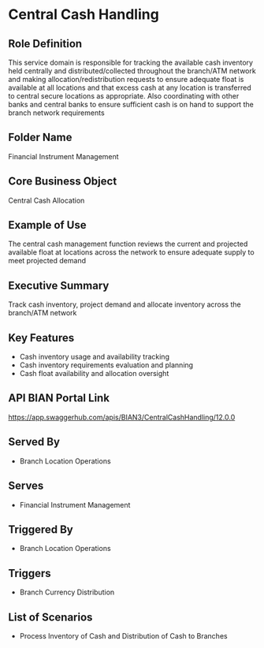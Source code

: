 # Central Cash Handling

## Role Definition
This service domain is responsible for tracking the available cash inventory held centrally and distributed/collected throughout the branch/ATM network and making allocation/redistribution requests to ensure adequate float is available at all locations and that excess cash at any location is transferred to central secure locations as appropriate. Also coordinating with other banks and central banks to ensure sufficient cash is on hand to support the branch network requirements

## Folder Name
Financial Instrument Management

## Core Business Object
Central Cash Allocation

## Example of Use
The central cash management function reviews the current and projected available float at locations across the network to ensure adequate supply to meet projected demand

## Executive Summary
Track cash inventory, project demand and allocate inventory across the branch/ATM network

## Key Features
- Cash inventory usage and availability tracking
- Cash inventory requirements evaluation and planning
- Cash float availability and allocation oversight

## API BIAN Portal Link
https://app.swaggerhub.com/apis/BIAN3/CentralCashHandling/12.0.0

## Served By
- Branch Location Operations

## Serves
- Financial Instrument Management

## Triggered By
- Branch Location Operations

## Triggers
- Branch Currency Distribution

## List of Scenarios
- Process Inventory of Cash and Distribution of Cash to Branches